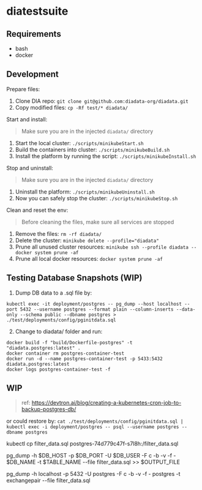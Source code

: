 # diatestsuite

## Requirements

* bash
* docker

## Development

Prepare files:

1. Clone DIA repo: `git clone git@github.com:diadata-org/diadata.git`
2. Copy modified files: `cp -Rf test/* diadata/`

Start and install:

> Make sure you are in the injected `diadata/` directory

1. Start the local cluster: `./scripts/minikubeStart.sh`
2. Build the containers into cluster: `./scripts/minikubeBuild.sh`
3. Install the platform by running the script: `./scripts/minikubeInstall.sh`

Stop and uninstall:

> Make sure you are in the injected `diadata/` directory

1. Uninstall the platform: `./scripts/minikubeUninstall.sh`
2. Now you can safely stop the cluster: `./scripts/minikubeStop.sh`

Clean and reset the env:

> Before cleaning the files, make sure all services are stopped

1. Remove the files: `rm -rf diadata/`
2. Delete the cluster: `minikube delete --profile="diadata"`
3. Prune all unused cluster resources: `minikube ssh --profile diadata -- docker system prune -af`
4. Prune all local docker resources: `docker system prune -af`

## Testing Database Snapshots (WIP)

1. Dump DB data to a .sql file by:

```shell
kubectl exec -it deployment/postgres -- pg_dump --host localhost --port 5432 --username postgres --format plain --column-inserts --data-only --schema public --dbname postgres > ./test/deployments/config/pginitdata.sql
```

2. Change to diadata/ folder and run:

```shell
docker build -f "build/Dockerfile-postgres" -t "diadata.postgres:latest" .
docker container rm postgres-container-test
docker run -d --name postgres-container-test -p 5433:5432 diadata.postgres:latest
docker logs postgres-container-test -f
```

## WIP

> ref: https://devtron.ai/blog/creating-a-kubernetes-cron-job-to-backup-postgres-db/

or could restore by: `cat ./test/deployments/config/pginitdata.sql | kubectl exec -i deployment/postgres -- psql --username postgres --dbname postgres`


kubectl cp filter_data.sql postgres-74d779c47f-s7l8h:/filter_data.sql


pg_dump -h $DB_HOST -p $DB_PORT -U $DB_USER -F c -b -v -f - $DB_NAME -t $TABLE_NAME --file filter_data.sql >> $OUTPUT_FILE

pg_dump -h localhost -p 5432 -U postgres -F c -b -v -f - postgres -t exchangepair --file filter_data.sql
